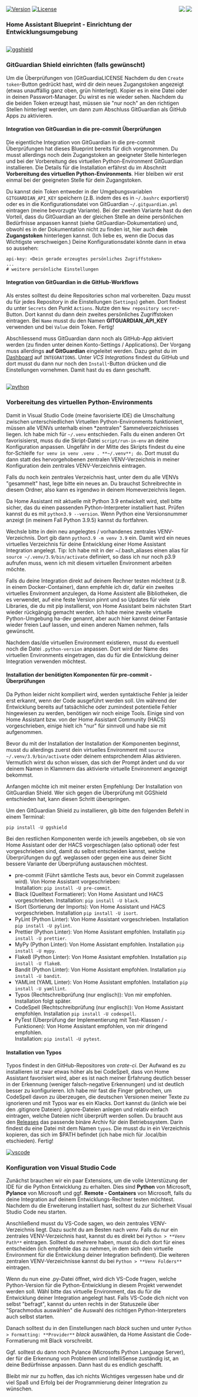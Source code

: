 <a href="Development.en.md"><img src="images/en.svg" valign="top" align="right"/></a>
<a href="Development.de.md"><img src="images/de.svg" valign="top" align="right"/></a>
[![Version][version-badge]][version-url]
[![License][license-badge]][license-url]
<!--
[![Bugs][bugs-badge]][bugs-url]
-->

### Home Assistant Blueprint - Einrichtung der Entwicklungsumgebung

##

[![ggshield][ggshield]][ggshield-url]
### GitGuardian Shield einrichten (falls gewünscht)

Um die Überprüfungen von [GitGuardiaLICENSE
Nachdem du den ```Create token```-Button gedrückt hast, wird dir dein neues Zugangstoken angezeigt (etwas unauffällig ganz oben, grün hinterlegt). Kopier es in eine Datei oder in deinen Passwort-Manager. Du wirst es nie wieder sehen. Nachdem du die beiden Token erzeugt hast, müssen sie "nur noch" an den richtigen Stellen hinterlegt werden, um dann zum Abschluss GitGuardian als GitHub Apps zu aktivieren.

#### Integration von GitGuardian in die pre-commit Überprüfungen

Die eigentliche Integration von GitGuardian in die pre-commit Überprüfungen hat dieses Blueprint bereits für dich vorgenommen. Du musst allerdings noch dein Zugangstoken an geeigneter Stelle hinterlegen und bei der Vorbereitung des virtuellen Python-Environment GitGuardian installieren. Die Details für die Installation erfährst du im Abschnitt **Vorbereitung des virtuellen Python-Environments**. Hier bleiben wir erst einmal bei der geeigneten Stelle für dein Zugangstoken.

Du kannst dein Token entweder in der Umgebungsvariablen ```GITGUARDIAN_API_KEY``` speichern (z.B. indem des es in ```~/.bashrc``` exportierst) oder es in die Konfigurationsdatei von GitGuardian ```~/.gitguardian.yml``` eintragen (meine bevorzugte Variante). Bei der zweiten Variante hast du den Vorteil, dass du GitGuardian an der gleichen Stelle an deine persönlichen Bedürfnisse anpassen kannst (siehe GitGuardian-Dokumentation) und, obwohl es in der Dokumentation nicht zu finden ist, hier auch **dein Zugangstoken** hinterlegen kannst. (Ich liebe es, wenn die Docus das Wichtigste verschweigen.) Deine Konfigurationsdatei könnte dann in etwa so aussehen:

```
api-key: <Dein gerade erzeugtes persönliches Zugriffstoken>
...
# weitere persönliche Einstellungen
```

#### Integration von GitGuardian in die GitHub-Workflows

Als erstes solltest du deine Repositories schon mal vorbereiten. Dazu musst du für jedes Repository in die Einstellungen (```Settings```) gehen. Dort findest du unter ```Secrets``` den Punkt ```Actions```. Nutze den ```New repository secret```-Button. Dort kannst du dann dein zweites persönliches Zugriffstoken eintragen. Bei ```Name``` musst du den Namen **GITGUARDIAN_API_KEY** verwenden und bei ```Value``` dein Token. Fertig!

Abschliessend muss GitGuardian dann noch als GitHub-App aktiviert werden (zu finden unter deinen Konto-Settings / Applications). Der Vorgang muss allerdings **auf GitGuardian** eingeleitet werden. Dazu gehst du im [Dashboard][gg-dash] auf ```INTEGRATIONS```. Unter *VCS Integrations* findest du GitHub und dort musst du dann nur noch den ```Install```-Button drücken und die Einstellungen vornehmen. Damit hast du es dann geschafft.

##

[![python][python]][python-url]
### Vorbereitung des virtuellen Python-Environments

Damit in Visual Studio Code (meine favorisierte IDE) die Umschaltung zwischen unterschiedlichen Virtuellen Python-Environments
funktioniert, müssen alle VENVs unterhalb einen *zentralen" Sammelverzeichnisses liegen. Ich habe mich für ```~/.venv``` entschieden.
Falls du einen anderen Ort favorisisierst, muss du die Skript-Datei ```script/run-in-env``` an deine Konfiguration anpassen. Ungefähr in der Mitte des Skripts findest du eine for-Schleife ```for venv in venv .venv . **~/.venv**; do```. Dort musst du dann statt des hervorgehobenen zentralen VENV-Verzeichnis in meiner Konfiguration dein zentrales VENV-Verzeichnis eintragen.

Falls du noch kein zentrales Verzeichnis hast, unter dem du alle VENVs "gesammelt" hast, lege bitte ein neues an. Du brauchst Schreibrechte
in diesem Ordner, also kann es irgendwo in deinem Homeverzeichnis liegen.

Da Home Assistant mit aktuelle mit Python 3.9 entwickelt wird, stell bitte sicher, das du einen passenden Python-Interpreter installiert hast. Prüfen kannst du es mit ```python3.9 --version```. Wenn Python eine Versionsnummer anzeigt (in meinem Fall Python 3.9.5) kannst du fortfahren.

Wechsle bitte in dein neu angelegtes / vorhandenes zentrales VENV-Verzeichnis. Dort gib dann ```python3.9 -m venv 3.9``` ein. Damit wird ein neues virtuelles Verzeichnis für deine Entwicklung einer Home Assistant Integration angelegt. Tip: Ich habe mit in der ~/.bash_aliases einen alias für ```source ~/.venv/3.9/bin/activate``` definiert, so dass ich nur noch p3.9 aufrufen muss, wenn ich mit diesem virtuellen Environment arbeiten möchte.

Falls du deine Integration direkt auf deinem Rechner testen möchtest (z.B. in einem Docker-Container), dann empfehle ich dir, dafür ein zweites 
virtuelles Environment anzulegen, da Home Assistent alle Bibliotheken, die es verwendet, auf eine feste Version pinnt und so Updates für viele
Libraries, die du mit pip installierst, von Home Assistant beim nächsten Start wieder rückgängig gemacht werden. Ich habe meine zweite virtuelle
Python-Umgebung ha-dev genannt, aber auch hier kannst deiner Fantasie wieder freien Lauf lassen, und einen anderen Namen nehmen, falls gewünscht.

Nachdem das/die virtuellen Environment existieren, musst du eventuell noch die Datei ```.python-version``` anpassen. Dort wird der Name des virtuellen Environments eingetragen, das du für die Entwicklung deiner Integration verwenden möchtest.

#### Installation der benötigten Komponenten für pre-commit - Überprüfungen

Da Python leider nicht kompiliert wird, werden syntaktische Fehler ja leider erst erkannt, wenn der Code ausgeführt werden soll.
Um während der Entwicklung bereits auf tatsächliche oder zumindest potentielle Fehler hingewiesen zu werden, benötigen wir noch
einige Tools. Einige sind von Home Assistant bzw. von der Home Assistant Community (HACS) vorgeschrieben, einige hielt ich "nur" 
für sinnvoll und habe sie mit aufgenommen.

Bevor du mit der Installation der Installation der Komponenten beginnst, musst du allerdings zuerst dein virtuelles Environment mit ```source ~/.venv/3.9/bin/activate``` oder deinem entsprchendem Alias aktivieren. Vermutlich wirst du schon wissen, das sich der Prompt ändert und du vor deinem Namen in Klammern das aktivierte virtuelle Environment angezeigt bekommst.

Anfangen möchte ich mit meiner ersten Empfehlung: Der Installation von GitGuardian Shield. Wer sich gegen die Überprüfung mit GGShield entschieden hat, kann diesen Schritt überspringen.

Um den GitGuardian Shield zu installieren, gib bitte den folgenden Befehl in einem Terminal:

```
pip install -U ggshield
```

Bei den restlichen Komponenten werde ich jeweils angebeben, ob sie von Home Assistant oder der HACS vorgeschlagen (also optional) oder fest
vorgeschrieben sind, damit du selbst entscheiden kannst, welche Überprüfungen du ggf. weglassen oder gegen eine aus deiner Sicht bessere Variante der Überprüfung austauschen möchtest.

- pre-commit (Führt sämtliche Tests aus, bevor ein Commit zugelassen wird). Von Home Assistant vorgeschrieben:<br/>
Installation: ```pip install -U pre-commit```.
- Black (Quelltext Formatierer): Von Home Assistant und HACS vorgeschrieben. Installation: ```pip install -U black```.
- ISort (Sortierung der Imports): Von Home Assistant und HACS vorgeschrieben. Installation ```pip install -U isort```.
- PyLint (Python Linter): Von Home Assistant vorgeschrieben. Installation ```pip install -U pylint```.
- Prettier (Python Linter): Von Home Assistant empfohlen. Installatin ```pip install -U prettier```.
- MyPy (Python Linter): Von Home Assistant empfohlen. Installation ```pip install -U mypy```.
- Flake8 (Python Linter): Von Home Assistant empfohlen. Installation ```pip install -U flake8```.
- Bandit (Python Linter): Von Home Assistant empfohlen. Installation ```pip install -U bandit```.
- YAMLint (YAML Linter): Von Home Assistant empfohlen. Installation ```pip install -U yamllint```.
- Typos (Rechtschreibprüfung (nur englisch)): Von mir empfohlen. Installation folgt später.
- CodeSpell (Rechtschreibprüfung (nur englisch)): Von Home Assistant empfohlen. Installation ```pip install -U codespell```.
- PyTest (Überprüfung der Implementierung mit Test-Klassen / -Funktionen): Von Home Assistant empfohlen, von mir dringend empfohlen.<br/>
Installation: ```pip install -U pytest```.

#### Installation von Typos

Typos findest in den GitHub-Repositores von *crate-ci*. Der Aufwand es zu installieren ist zwar etwas höher als bei CodeSpell, dass von Home Assistant favorisiert wird, aber es ist nach meiner Erfahrung deutlich besser in der Erkennung (weniger falsch-negative Erkennungen) und ist
deutlich besser zu konfigurieren. Ich habe mir fast die Finger gebrochen, um CodeSpell davon zu überzeugen, die deutschen Versionen meiner Texte
zu ignorieren und mit Typos war es ein Klacks. Dort kannst du (änlich wie bei den .gitignore Dateien) .ignore-Dateien anlegen und relativ
einfach eintragen, welche Dateien nicht überprüft werden sollen. Du braucht aus den [Releases][crate-ci] das passende binäre Archiv für dein Betriebssystem. Darin findest du eine Datei mit dem Namen ```typos```.  Die musst du in ein Verzeichnis kopieren, das sich im $PATH befindet (ich habe mich für .local/bin etschieden). Fertig!

[![vscode][vscode]][vscode]
### Konfiguration von Visual Studio Code

Zunächst brauchen wir ein paar Extensions, um die volle Unterstüzung der IDE für die Python Entwicklung zu erhalten. Dies sind
**Python** von Microsoft, **Pylance** von Microsoft und ggf. **Remote - Containers** von Microsoft, falls du deine Integration
auf deinem Entwicklungs-Rechner testen möchtest. Nachdem du die Erweiterung installiert hast, solltest du zur Sicherheit Visual
Studio Code neu starten.

Anschließend musst du VS-Code sagen, wo dein zentrales VENV-Verzeichnis liegt. Dazu sucht du am Besten nach *venv*. Falls du nur
ein zentrales VENV-Verzeichnis hast, kannst du es direkt bei ```Python > **Venv Path**``` eintragen. Solltest du mehrere haben, musst
du dich dort für eines entscheiden (ich empfehle das zu nehmen, in dem sich dein virtuelle Environment für die Entwicklung deiner Integration befindent).
Die weiteren zentralen VENV-Verzeichnisse kannst du bei ```Python > **Venv Folders**``` eintragen.

Wenn du nun eine .py-Datei öffnet, wird dich VS-Code fragen, welche Python-Version für die Python-Entwicklung in diesem Projekt
verwendet werden soll. Wähl bitte das virtuelle Environment, das du für die Entwicklung deiner Integration angelegt hast. Falls
VS-Code dich nicht von selbst "befragt", kannst du unten rechts in der Statuszeile über "Sprachmodus auswählen" die Auswahl des richtigen
Python-Interpreters auch selbst starten.

Danach solltest du in den Einstellungen nach *black* suchen und unter ```Python > Formatting: **Provider**``` *black* auswählen,
da Home Assistant die Code-Formatierung mit Black vorschreibt.

Ggf. solltest du dann noch Pylance (Microsofts Python Language Server), der für die Erkennung von Problemen und IntelliSense
zuständig ist, an deine Bedürfnisse anpassen. Dann hast du es endlich geschafft.

Bleibt mir nur zu hoffen, das ich nichts Wichtiges vergessen habe und dir viel Spaß und Erfolg bei der Programmierung deiner
Integration zu wünschen.

[license-badge]: images/license.de.svg
[license-url]: ../COPYRIGHT.de.md

[version-badge]: images/version.svg
[version-url]: https://github.com/nixe64/Home-Assistant-Blueprint/releases

[ggshield]: images/gg-logo.svg
[ggshield-url]: https://www.gitguardian.com/
[gg-dash]: https://dashboard.gitguardian.com/
[python]: images/python-logo.svg
[python-url]: https://www.python.org/
[crate-ci]: https://github.com/crate-ci/typos/releases
[vscode]: images/vscode.svg